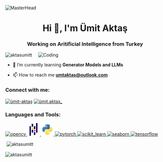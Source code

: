 ![MasterHead](https://s3.us-west-2.amazonaws.com/aa.techdemand.io/wp-content/uploads/2023/08/04174332/Custom-ChatGPT-Models.jpg)
<h1 align="center">Hi 👋, I'm Ümit Aktaş</h1>
<h3 align="center">Working on Aritificial Intelligence from Turkey</h3>
<img align="right" alt="Coding" width="400" src="https://jnnce.ac.in/jnndemo/aiml.gif">

<p align="left"> <img src="https://komarev.com/ghpvc/?username=aktasumitt&label=Profile%20views&color=0e75b6&style=flat" alt="aktasumitt" /> </p>

- 🌱 I’m currently learning **Generator Models and LLMs**

- 📫 How to reach me **umtaktas@outlook.com**

<h3 align="left">Connect with me:</h3>
<p align="left">
<a href="https://linkedin.com/in/ümit-aktaş" target="blank"><img align="center" src="https://raw.githubusercontent.com/rahuldkjain/github-profile-readme-generator/master/src/images/icons/Social/linked-in-alt.svg" alt="ümit-aktaş" height="30" width="40" /></a>
<a href="https://instagram.com/ümit.aktas_" target="blank"><img align="center" src="https://raw.githubusercontent.com/rahuldkjain/github-profile-readme-generator/master/src/images/icons/Social/instagram.svg" alt="ümit.aktas_" height="30" width="40" /></a>
</p>

<h3 align="left">Languages and Tools:</h3>
<p align="left"> <a href="https://opencv.org/" target="_blank" rel="noreferrer"> <img src="https://www.vectorlogo.zone/logos/opencv/opencv-icon.svg" alt="opencv" width="40" height="40"/> </a> <a href="https://pandas.pydata.org/" target="_blank" rel="noreferrer"> <img src="https://raw.githubusercontent.com/devicons/devicon/2ae2a900d2f041da66e950e4d48052658d850630/icons/pandas/pandas-original.svg" alt="pandas" width="40" height="40"/> </a> <a href="https://www.python.org" target="_blank" rel="noreferrer"> <img src="https://raw.githubusercontent.com/devicons/devicon/master/icons/python/python-original.svg" alt="python" width="40" height="40"/> </a> <a href="https://pytorch.org/" target="_blank" rel="noreferrer"> <img src="https://www.vectorlogo.zone/logos/pytorch/pytorch-icon.svg" alt="pytorch" width="40" height="40"/> </a> <a href="https://scikit-learn.org/" target="_blank" rel="noreferrer"> <img src="https://upload.wikimedia.org/wikipedia/commons/0/05/Scikit_learn_logo_small.svg" alt="scikit_learn" width="40" height="40"/> </a> <a href="https://seaborn.pydata.org/" target="_blank" rel="noreferrer"> <img src="https://seaborn.pydata.org/_images/logo-mark-lightbg.svg" alt="seaborn" width="40" height="40"/> </a> <a href="https://www.tensorflow.org" target="_blank" rel="noreferrer"> <img src="https://www.vectorlogo.zone/logos/tensorflow/tensorflow-icon.svg" alt="tensorflow" width="40" height="40"/> </a> </p>

<p>&nbsp;<img align="center" src="https://github-readme-stats.vercel.app/api?username=aktasumitt&show_icons=true&locale=en" alt="aktasumitt" /></p>

<p><img align="center" src="https://github-readme-streak-stats.herokuapp.com/?user=aktasumitt&" alt="aktasumitt" /></p>
